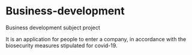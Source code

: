 # Business-development
Business development subject project

It is an application for people to enter a company, in accordance with the biosecurity measures stipulated for covid-19.
